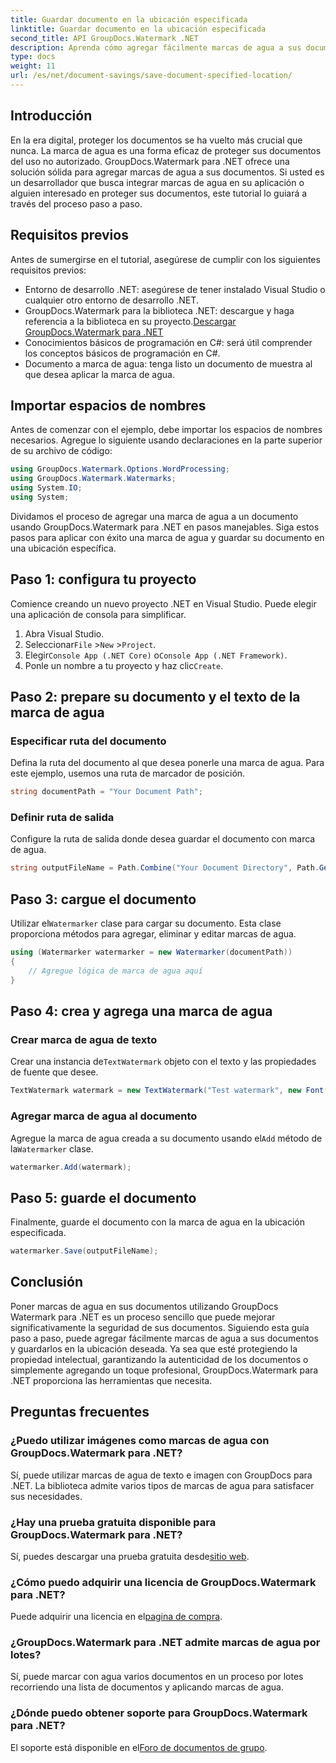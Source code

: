 ```yaml
---
title: Guardar documento en la ubicación especificada
linktitle: Guardar documento en la ubicación especificada
second_title: API GroupDocs.Watermark .NET
description: Aprenda cómo agregar fácilmente marcas de agua a sus documentos usando GroupDocs.Watermark para .NET con esta guía paso a paso. Mejorar la seguridad de los documentos.
type: docs
weight: 11
url: /es/net/document-savings/save-document-specified-location/
---
```

## Introducción
En la era digital, proteger los documentos se ha vuelto más crucial que nunca. La marca de agua es una forma eficaz de proteger sus documentos del uso no autorizado. GroupDocs.Watermark para .NET ofrece una solución sólida para agregar marcas de agua a sus documentos. Si usted es un desarrollador que busca integrar marcas de agua en su aplicación o alguien interesado en proteger sus documentos, este tutorial lo guiará a través del proceso paso a paso.
## Requisitos previos
Antes de sumergirse en el tutorial, asegúrese de cumplir con los siguientes requisitos previos:
- Entorno de desarrollo .NET: asegúrese de tener instalado Visual Studio o cualquier otro entorno de desarrollo .NET.
-  GroupDocs.Watermark para la biblioteca .NET: descargue y haga referencia a la biblioteca en su proyecto.[Descargar GroupDocs.Watermark para .NET](https://releases.groupdocs.com/Watermark/net/)
- Conocimientos básicos de programación en C#: será útil comprender los conceptos básicos de programación en C#.
- Documento a marca de agua: tenga listo un documento de muestra al que desea aplicar la marca de agua.
## Importar espacios de nombres
Antes de comenzar con el ejemplo, debe importar los espacios de nombres necesarios. Agregue lo siguiente usando declaraciones en la parte superior de su archivo de código:
```csharp
using GroupDocs.Watermark.Options.WordProcessing;
using GroupDocs.Watermark.Watermarks;
using System.IO;
using System;
```
Dividamos el proceso de agregar una marca de agua a un documento usando GroupDocs.Watermark para .NET en pasos manejables. Siga estos pasos para aplicar con éxito una marca de agua y guardar su documento en una ubicación específica.
## Paso 1: configura tu proyecto
Comience creando un nuevo proyecto .NET en Visual Studio. Puede elegir una aplicación de consola para simplificar.
1. Abra Visual Studio.
2.  Seleccionar`File` >`New` >`Project`.
3.  Elegir`Console App (.NET Core)` o`Console App (.NET Framework)`.
4.  Ponle un nombre a tu proyecto y haz clic`Create`.

## Paso 2: prepare su documento y el texto de la marca de agua
### Especificar ruta del documento
Defina la ruta del documento al que desea ponerle una marca de agua. Para este ejemplo, usemos una ruta de marcador de posición.
```csharp
string documentPath = "Your Document Path";
```
### Definir ruta de salida
Configure la ruta de salida donde desea guardar el documento con marca de agua.
```csharp
string outputFileName = Path.Combine("Your Document Directory", Path.GetFileName(documentPath));
```
## Paso 3: cargue el documento
 Utilizar el`Watermarker` clase para cargar su documento. Esta clase proporciona métodos para agregar, eliminar y editar marcas de agua.
```csharp
using (Watermarker watermarker = new Watermarker(documentPath))
{
    // Agregue lógica de marca de agua aquí
}
```
## Paso 4: crea y agrega una marca de agua

### Crear marca de agua de texto
 Crear una instancia de`TextWatermark` objeto con el texto y las propiedades de fuente que desee.
```csharp
TextWatermark watermark = new TextWatermark("Test watermark", new Font("Arial", 12));
```
### Agregar marca de agua al documento
 Agregue la marca de agua creada a su documento usando el`Add` método de la`Watermarker` clase.
```csharp
watermarker.Add(watermark);
```
## Paso 5: guarde el documento
Finalmente, guarde el documento con la marca de agua en la ubicación especificada.
```csharp
watermarker.Save(outputFileName);
```
## Conclusión
Poner marcas de agua en sus documentos utilizando GroupDocs Watermark para .NET es un proceso sencillo que puede mejorar significativamente la seguridad de sus documentos. Siguiendo esta guía paso a paso, puede agregar fácilmente marcas de agua a sus documentos y guardarlos en la ubicación deseada. Ya sea que esté protegiendo la propiedad intelectual, garantizando la autenticidad de los documentos o simplemente agregando un toque profesional, GroupDocs.Watermark para .NET proporciona las herramientas que necesita.
## Preguntas frecuentes
### ¿Puedo utilizar imágenes como marcas de agua con GroupDocs.Watermark para .NET?
Sí, puede utilizar marcas de agua de texto e imagen con GroupDocs para .NET. La biblioteca admite varios tipos de marcas de agua para satisfacer sus necesidades.
### ¿Hay una prueba gratuita disponible para GroupDocs.Watermark para .NET?
 Sí, puedes descargar una prueba gratuita desde[sitio web](https://releases.groupdocs.com/).
### ¿Cómo puedo adquirir una licencia de GroupDocs.Watermark para .NET?
 Puede adquirir una licencia en el[pagina de compra](https://purchase.groupdocs.com/buy).
### ¿GroupDocs.Watermark para .NET admite marcas de agua por lotes?
Sí, puede marcar con agua varios documentos en un proceso por lotes recorriendo una lista de documentos y aplicando marcas de agua.
### ¿Dónde puedo obtener soporte para GroupDocs.Watermark para .NET?
 El soporte está disponible en el[Foro de documentos de grupo](https://forum.groupdocs.com/c/watermark/19).